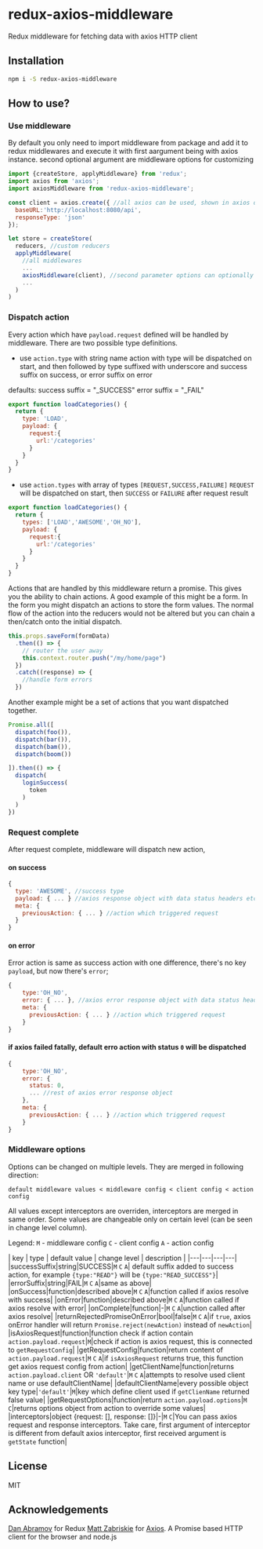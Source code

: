 # redux-axios-middleware

Redux middleware for fetching data with axios HTTP client

## Installation

```bash
npm i -S redux-axios-middleware
```

## How to use?

### Use middleware

By default you only need to import middleware from package and add it to redux middlewares
and execute it with first aargument being with axios instance. second optional argument are middleware
options for customizing

```js
import {createStore, applyMiddleware} from 'redux';
import axios from 'axios';
import axiosMiddleware from 'redux-axios-middleware';

const client = axios.create({ //all axios can be used, shown in axios documentation
  baseURL:'http://localhost:8080/api',
  responseType: 'json'
});

let store = createStore(
  reducers, //custom reducers
  applyMiddleware(
    //all middlewares
    ...
    axiosMiddleware(client), //second parameter options can optionally contain onSuccess, onError, onComplete, successSuffix, errorSuffix
    ...
  )
)
```

### Dispatch action

Every action which have `payload.request` defined will be handled by middleware. There are two possible type
definitions.

- use `action.type` with string name
action with type will be dispatched on start, and then followed by type suffixed with underscore and
success suffix on success, or error suffix on error

defaults: success suffix = "_SUCCESS" error suffix = "_FAIL"

```javascript
export function loadCategories() {
  return {
    type: 'LOAD',
    payload: {
      request:{
        url:'/categories'
      }
    }
  }
}
```

- use `action.types` with array of types `[REQUEST,SUCCESS,FAILURE]`
`REQUEST` will be dispatched on start, then `SUCCESS` or `FAILURE` after request result

```javascript
export function loadCategories() {
  return {
    types: ['LOAD','AWESOME','OH_NO'],
    payload: {
      request:{
        url:'/categories'
      }
    }
  }
}
```

Actions that are handled by this middleware return a promise.  This gives you the ability to chain actions.  A good example of this might be a form.  In the form you might dispatch an actions to store the form values.  The normal flow of the action into the reducers would not be altered but you can chain a then/catch onto the initial dispatch.

```javascript
this.props.saveForm(formData)
  .then(() => {
    // router the user away
    this.context.router.push("/my/home/page")
  })
  .catch((response) => {
    //handle form errors
  })
```

Another example might be a set of actions that you want dispatched together.

```javascript
Promise.all([
  dispatch(foo()),
  dispatch(bar()),
  dispatch(bam()),
  dispatch(boom())

]).then(() => {
  dispatch(
    loginSuccess(
      token
    )
  )
})
```

### Request complete

After request complete, middleware will dispatch new action, 

#### on success

```javascript
{
  type: 'AWESOME', //success type
  payload: { ... } //axios response object with data status headers etc.
  meta: {
    previousAction: { ... } //action which triggered request
  }
}
```

#### on error

Error action is same as success action with one difference, there's no key `payload`, but now there's `error`;

```js
{
    type:'OH_NO',
    error: { ... }, //axios error response object with data status headers etc.
    meta: {
      previousAction: { ... } //action which triggered request
    }
}
```

#### if axios failed fatally, default erro action with status `0` will be dispatched

```js
{
    type:'OH_NO',
    error: { 
      status: 0,
      ... //rest of axios error response object
    }, 
    meta: {
      previousAction: { ... } //action which triggered request
    }
}
```

### Middleware options

Options can be changed on multiple levels. They are merged in following direction:
```
default middleware values < middleware config < client config < action config 
```
All values except interceptors are overriden, interceptors are merged in same order.
Some values are changeable only on certain level (can be seen in change level column). 

Legend:
`M` - middleware config
`C` - client config
`A` - action config


| key | type | default value | change level | description |
|---|---|---|---|
|successSuffix|string|SUCCESS|`M` `C` `A`|  default suffix added to success action, for example `{type:"READ"}` will be `{type:"READ_SUCCESS"}`|
|errorSuffix|string|FAIL|`M` `C` `A`|same as above|
|onSuccess|function|described above|`M` `C` `A`|function called if axios resolve with success|
|onError|function|described above|`M` `C` `A`|function called if axios resolve with error|
|onComplete|function|-|`M` `C` `A`|unction called after axios resolve|
|returnRejectedPromiseOnError|bool|false|`M` `C` `A`|if `true`, axios onError handler will return `Promise.reject(newAction)` instead of `newAction`|
|isAxiosRequest|function|function check if action contain `action.payload.request`|`M`|check if action is axios request, this is connected to `getRequestConfig`|
|getRequestConfig|function|return content of `action.payload.request`|`M` `C` `A`|if `isAxiosRequest` returns true, this function get axios request config from action|
|getClientName|function|returns `action.payload.client` OR `'default'`|`M` `C` `A`|attempts to resolve used client name or use defaultClientName|
|defaultClientName|every possible object key type|`'default'`|`M`|key which define client used if `getClienName` returned false value|
|getRequestOptions|function|return `action.payload.options`|`M` `C`|returns options object from action to override some values|
|interceptors|object {request: [], response: []}|-|`M` `C`|You can pass axios request and response interceptors. Take care, first argument of interceptor is different from default axios interceptor, first received argument is `getState` function|

## License

MIT

## Acknowledgements

[Dan Abramov](https://github.com/gaearon) for Redux
[Matt Zabriskie](https://github.com/mzabriskie) for [Axios](https://github.com/mzabriskie/axios). A Promise based HTTP client for the browser and node.js
